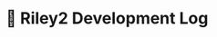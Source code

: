 # 📝 Riley2 Development Log

<!-- This file tracks development activities and progress over time -->

